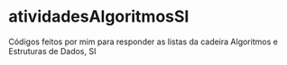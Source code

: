 # atividadesAlgoritmosSI
Códigos feitos por mim para responder as listas da cadeira Algoritmos e Estruturas de Dados, SI
